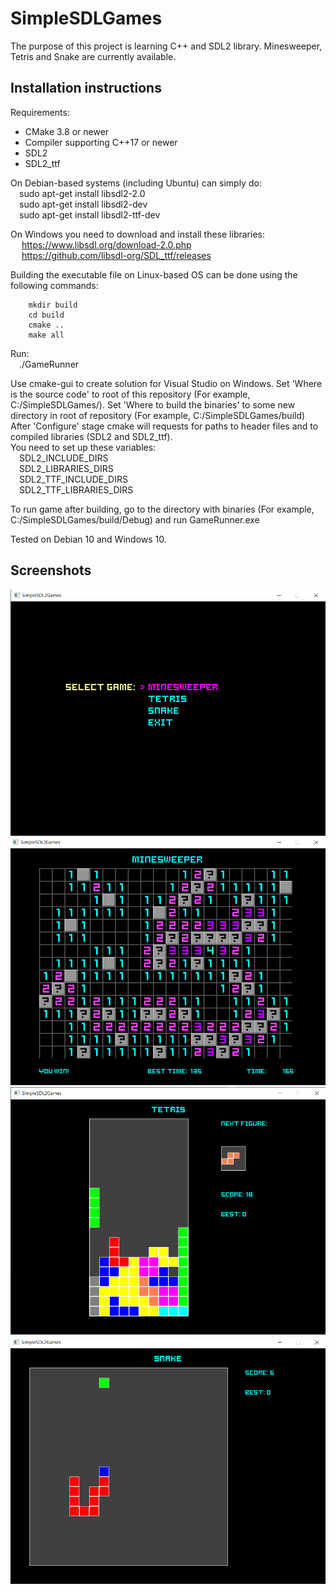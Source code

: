 
SimpleSDLGames
==================================

The purpose of this project is learning C++ and SDL2 library. Minesweeper, Tetris and Snake are currently available.

## Installation instructions
Requirements:
 - CMake 3.8 or newer
 - Сompiler supporting C++17 or newer  
 - SDL2  
 - SDL2_ttf  
 
On Debian-based systems (including Ubuntu) can simply do:  
&emsp;sudo apt-get install libsdl2-2.0  
&emsp;sudo apt-get install libsdl2-dev  
&emsp;sudo apt-get install libsdl2-ttf-dev  
  
On Windows you need to download and install these libraries:  
&emsp; https://www.libsdl.org/download-2.0.php  
&emsp; https://github.com/libsdl-org/SDL_ttf/releases  

Building the executable file on Linux-based OS can be done using the following commands:  

        mkdir build  
        cd build  
        cmake ..  
        make all    

Run:  
&emsp;./GameRunner  

Use cmake-gui to create solution for Visual Studio on Windows. Set 'Where is the source code' to root of this repository (For example, C:/SimpleSDLGames/). Set 'Where to build the binaries' to some new directory in root of repository (For example, C:/SimpleSDLGames/build)  
After 'Configure' stage cmake will requests for paths to header files and to compiled libraries (SDL2 and SDL2_ttf).  
You need to set up these variables:  
&emsp;SDL2_INCLUDE_DIRS  
&emsp;SDL2_LIBRARIES_DIRS  
&emsp;SDL2_TTF_INCLUDE_DIRS  
&emsp;SDL2_TTF_LIBRARIES_DIRS  
  
To run game after building, go to the directory with binaries (For example, C:/SimpleSDLGames/build/Debug) and run GameRunner.exe  
  
Tested on Debian 10 and Windows 10.    
  
## Screenshots  
![Main menu](/screenshots/0.png?raw=true "Main menu")
![Minesweeper](/screenshots/1.png?raw=true "Minesweeper")
![Tetris](/screenshots/2.png?raw=true "Tetris")
![Snake](/screenshots/3.png?raw=true "Snake")
